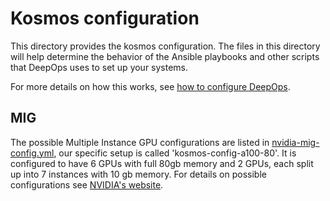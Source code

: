 Kosmos configuration
=============================

This directory provides the kosmos configuration.
The files in this directory will help determine the behavior of the Ansible playbooks and other scripts that DeepOps uses to set up your systems.

For more details on how this works, see [how to configure DeepOps](../docs/deepops/configuration.md).

## MIG
The possible Multiple Instance GPU configurations are listed in [nvidia-mig-config.yml](nvidia-mig-config.yml), our specific setup is called 'kosmos-config-a100-80'.
It is configured to have 6 GPUs with full 80gb memory and 2 GPUs, each split up into 7 instances with 10 gb memory. For details on possible configurations see [NVIDIA's website](https://docs.nvidia.com/datacenter/tesla/mig-user-guide/index.html).